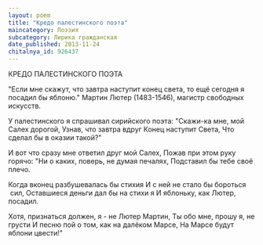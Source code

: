 ```yaml
---
layout: poem
title: "Кредо палестинского поэта"
maincategory: Поэзия
subcategory: Лирика гражданская
date_published: 2013-11-24
chitalnya_id: 926437
---
```




КРЕДО ПАЛЕСТИНСКОГО ПОЭТА

"Если мне скажут, что завтра наступит конец света, 
то ещё сегодня я посадил бы яблоню."
Мартин Лютер (1483-1546), магистр свободных искусств.

У палестинского я спрашивал сирийского поэта:
"Скажи-ка мне, мой Салех дорогой,
Узнав, что завтра вдруг Конец наступит Света,
Что сделал бы в оказии такой?"

И вот что сразу мне ответил друг мой Салех,
Пожав при этом руку горячо:
"Ни о каких, поверь, не думая печалях,
Подставил бы тебе своё плечо.

Когда вконец разбушевалась бы стихия
И с ней не стало бы бороться &nbsp;сил,
Оставшиеся деньги дал бы на стихи я
И яблоньку, как Лютер, посадил.

Хотя, признаться должен, я - не Лютер Мартин,
Ты обо мне, прошу я, не грусти
И песню пой о том, как на далёком Марсе,
На Марсе будут яблони цвести!"






